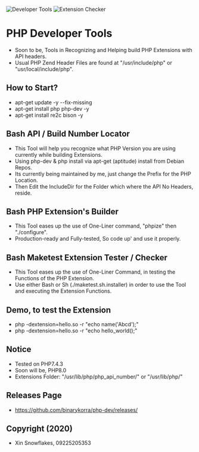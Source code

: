 ![Developer Tools](https://github.com/binarykorra/php-dev/blob/main/php_api.png?raw=true)
![Extension Checker](https://github.com/binarykorra/php-dev/blob/main/make_test.png?raw=true)

# PHP Developer Tools

* Soon to be, Tools in Recognizing and Helping build PHP Extensions with API headers.
* Usual PHP Zend Header Files are found at "/usr/include/php" or "usr/local/include/php".

## How to Start?

* apt-get update -y --fix-missing
* apt-get install php php-dev -y
* apt-get install re2c bison -y

## Bash API / Build Number Locator

* This Tool will help you recognize what PHP Version you are using currently while building Extensions.
* Using php-dev & php install via apt-get (aptitude) install from Debian Repos.
* Its currently being maintained by me, just change the Prefix for the PHP Location.
* Then Edit the IncludeDir for the Folder which where the API No Headers, reside.

## Bash PHP Extension's Builder

* This Tool eases up the use of One-Liner command, "phpize" then "./configure".
* Production-ready and Fully-tested, So code up' and use it properly.

## Bash Maketest Extension Tester / Checker

* This Tool eases up the use of One-Liner Command, in testing the Functions of the PHP Extension.
* Use either Bash or Sh (./maketest.sh.installer) in order to use the Tool and executing the Extension Functions.

## Demo, to test the Extension

* php -dextension=hello.so -r "echo name('Abcd');"
* php -dextension=hello.so -r "echo hello_world();"

## Notice

* Tested on PHP7.4.3
* Soon will be, PHP8.0
* Extensions Folder: "/usr/lib/php/php_api_number/" or "/usr/lib/php/"

## Releases Page

* https://github.com/binarykorra/php-dev/releases/

## Copyright (2020)

* Xin Snowflakes, 09225205353
